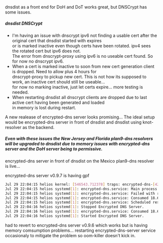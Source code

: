 dnsdist as a front end for DoH and DoT works great, but DNSCrypt has some issues.
##### dnsdist DNSCrypt
- I'm having an issue with dnscrypt ipv6 not finding a usable cert after the original cert that dnsdist started with expires\
  or is marked inactive even though certs have been rotated. ipv4 sees the rotated cert but ipv6 does not.\
  The error from dnscrypt-proxy using ipv6 is no useable cert found. So for now no dnscrypt ipv6.
- When  a cert is marked inactive to soon from new cert generation client is dropped. Need to allow plus 4 hours for\
  dnscrypt-proxy to pickup new cert. This is not how its supposed to work, an inactive cert should still be useable...\
  for now no marking inactive, just let certs expire... more testing is needed.
- When restarting dnsdist all dnscrypt clients are dropped due to last active cert having been generated and loaded\
  in memory is lost during restart.
  
A new realease of encrypted-dns server looks promising...
The ideal setup would be encrypted-dns server in front of dnsdist and dnsdist using knot-resolver as the backend.

##### Even with these issues the New Jersey and Florida plan9-dns resolvers will be upgraded to dnsdist due to memory issues with encrypted-dns server and the DoH server being to permissive.
  
encrypted-dns server in front of dnsdist on the Mexico plan9-dns resolver is live...

encrypted-dns server v0.9.7 is having gpf
```sh
Jul 29 22:04:15 helios kernel: [546543.712378] traps: encrypted-dns-[42995] general protection fault ip:55d323463171 sp:7f8f0f6e9078 error:0 in encrypted-dns[55d3232d7000+1ad000]
Jul 29 22:04:15 helios systemd[1]: encrypted-dns.service: Main process exited, code=killed, status=11/SEGV
Jul 29 22:04:15 helios systemd[1]: encrypted-dns.service: Failed with result 'signal'.
Jul 29 22:04:15 helios systemd[1]: encrypted-dns.service: Consumed 18.611s CPU time.
Jul 29 22:04:15 helios systemd[1]: encrypted-dns.service: Scheduled restart job, restart counter is at 1.
Jul 29 22:04:16 helios systemd[1]: Stopped Encrypted DNS Server.
Jul 29 22:04:16 helios systemd[1]: encrypted-dns.service: Consumed 18.611s CPU time.
Jul 29 22:04:16 helios systemd[1]: Started Encrypted DNS Server.
```
had to revert to encrypted-dns server v0.9.6 which works but is having memory comsumption problems...
restarting encrypted-dns-server service occasionaly to mitigate the problem so oom-killer doesn't kick in.
